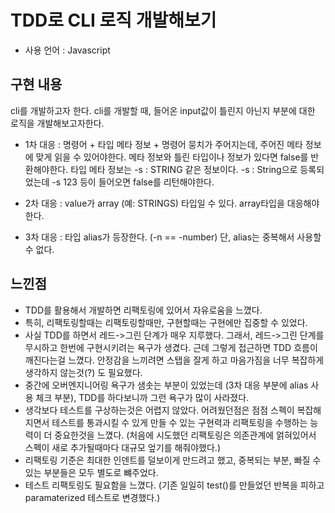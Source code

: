 # TDD로 CLI 로직 개발해보기

- 사용 언어 : Javascript

## 구현 내용

cli를 개발하고자 한다. cli를 개발할 때, 들어온 input값이 틀린지 아닌지 부분에 대한 로직을 개발해보고자한다.

- 1차 대응 : 명령어 + 타입 메타 정보 + 명령어 뭉치가 주어지는데, 주어진 메타 정보에 맞게 읽을 수 있어야한다. 메타 정보와 틀린 타입이나 정보가 있다면 false를 반환해야한다. 타입 메타 정보는 -s : STRING 같은 정보이다. -s : String으로 등록되었는데 -s 123 등이 들어오면 false를 리턴해야한다.

- 2차 대응 : value가 array (예: STRINGS) 타입일 수 있다. array타입을 대응해야한다. 

- 3차 대응 : 타입 alias가 등장한다. (-n == -number) 단, alias는 중복해서 사용할 수 없다.

## 느낀점

- TDD를 활용해서 개발하면 리팩토링에 있어서 자유로움을 느꼈다.
- 특히, 리팩토링할때는 리팩토링할때만, 구현할때는 구현에만 집중할 수 있었다.
- 사실 TDD를 하면서 레드->그린 단계가 매우 지루했다. 그래서, 레드->그린 단계를 무시하고 한번에 구현시키려는 욕구가 생겼다. 근데 그렇게 접근하면 TDD 흐름이 깨진다는걸 느꼈다. 안정감을 느끼려면 스탭을 잘게 하고 마음가짐을 너무 복잡하게 생각하지 않는것(?) 도 필요했다.
- 중간에 오버엔지니어링 욕구가 샘솟는 부분이 있었는데 (3차 대응 부분에 alias 사용 체크 부분), TDD를 하다보니까 그런 욕구가 많이 사라졌다.
- 생각보다 테스트를 구상하는것은 어렵지 않았다. 어려웠던점은 점점 스펙이 복잡해지면서 테스트를 통과시킬 수 있게 만들 수 있는 구현력과 리팩토링을 수행하는 능력이 더 중요한것을 느꼈다. (처음에 시도했던 리팩토링은 의존관계에 얽혀있어서 스펙이 새로 추가될때마다 대규모 엎기를 해줘야했다.)
- 리팩토링 기준은 최대한 인덴트를 덜보이게 만드려고 했고, 중복되는 부분, 빠질 수 있는 부분들은 모두 별도로 뺴주었다.
- 테스트 리팩토링도 필요함을 느꼈다. (기존 일일히 test()를 만들었던 반복을 피하고 paramaterized 테스트로 변경했다.)
